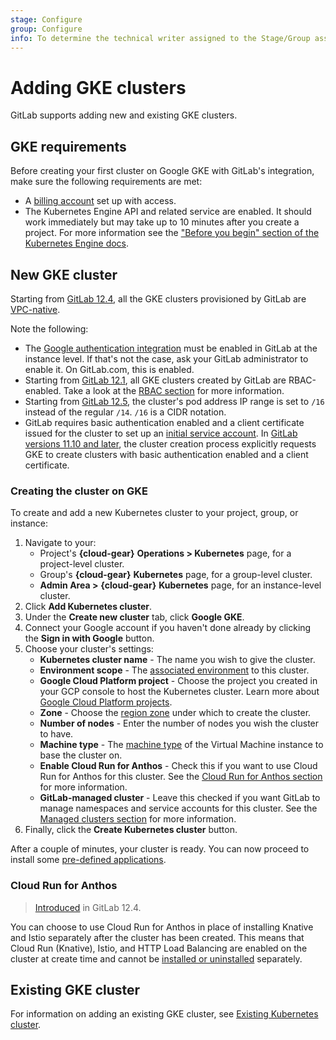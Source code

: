 ```yaml
---
stage: Configure
group: Configure
info: To determine the technical writer assigned to the Stage/Group associated with this page, see https://about.gitlab.com/handbook/engineering/ux/technical-writing/#assignments
---
```


# Adding GKE clusters

GitLab supports adding new and existing GKE clusters.

## GKE requirements

Before creating your first cluster on Google GKE with GitLab's integration, make sure the following
requirements are met:

- A [billing account](https://cloud.google.com/billing/docs/how-to/manage-billing-account)
  set up with access.
- The Kubernetes Engine API and related service are enabled. It should work immediately but may
  take up to 10 minutes after you create a project. For more information see the
  ["Before you begin" section of the Kubernetes Engine docs](https://cloud.google.com/kubernetes-engine/docs/quickstart#before-you-begin).

## New GKE cluster

Starting from [GitLab 12.4](https://gitlab.com/gitlab-org/gitlab/-/issues/25925), all the GKE clusters
provisioned by GitLab are [VPC-native](https://cloud.google.com/kubernetes-engine/docs/how-to/alias-ips).

Note the following:

- The [Google authentication integration](../../../integration/google.md) must be enabled in GitLab
  at the instance level. If that's not the case, ask your GitLab administrator to enable it. On
  GitLab.com, this is enabled.
- Starting from [GitLab 12.1](https://gitlab.com/gitlab-org/gitlab-foss/-/issues/55902), all GKE clusters
  created by GitLab are RBAC-enabled. Take a look at the [RBAC section](add_remove_clusters.md#rbac-cluster-resources) for
  more information.
- Starting from [GitLab 12.5](https://gitlab.com/gitlab-org/gitlab/-/merge_requests/18341), the
  cluster's pod address IP range is set to `/16` instead of the regular `/14`. `/16` is a CIDR
  notation.
- GitLab requires basic authentication enabled and a client certificate issued for the cluster to
  set up an [initial service account](add_remove_clusters.md#access-controls). In [GitLab versions
  11.10 and later](https://gitlab.com/gitlab-org/gitlab-foss/-/issues/58208), the cluster creation process
  explicitly requests GKE to create clusters with basic authentication enabled and a client
  certificate.

### Creating the cluster on GKE

To create and add a new Kubernetes cluster to your project, group, or instance:

1. Navigate to your:
   - Project's **{cloud-gear}** **Operations > Kubernetes** page, for a project-level cluster.
   - Group's **{cloud-gear}** **Kubernetes** page, for a group-level cluster.
   - **Admin Area >** **{cloud-gear}** **Kubernetes** page, for an instance-level cluster.
1. Click **Add Kubernetes cluster**.
1. Under the **Create new cluster** tab, click **Google GKE**.
1. Connect your Google account if you haven't done already by clicking the
   **Sign in with Google** button.
1. Choose your cluster's settings:
   - **Kubernetes cluster name** - The name you wish to give the cluster.
   - **Environment scope** - The [associated environment](index.md#setting-the-environment-scope) to this cluster.
   - **Google Cloud Platform project** - Choose the project you created in your GCP
     console to host the Kubernetes cluster. Learn more about
     [Google Cloud Platform projects](https://cloud.google.com/resource-manager/docs/creating-managing-projects).
   - **Zone** - Choose the [region zone](https://cloud.google.com/compute/docs/regions-zones/)
     under which to create the cluster.
   - **Number of nodes** - Enter the number of nodes you wish the cluster to have.
   - **Machine type** - The [machine type](https://cloud.google.com/compute/docs/machine-types)
     of the Virtual Machine instance to base the cluster on.
   - **Enable Cloud Run for Anthos** - Check this if you want to use Cloud Run for Anthos for this cluster.
     See the [Cloud Run for Anthos section](#cloud-run-for-anthos) for more information.
   - **GitLab-managed cluster** - Leave this checked if you want GitLab to manage namespaces and service accounts for this cluster.
     See the [Managed clusters section](index.md#gitlab-managed-clusters) for more information.
1. Finally, click the **Create Kubernetes cluster** button.

After a couple of minutes, your cluster is ready. You can now proceed
to install some [pre-defined applications](index.md#installing-applications).

### Cloud Run for Anthos

> [Introduced](https://gitlab.com/gitlab-org/gitlab/-/merge_requests/16566) in GitLab 12.4.

You can choose to use Cloud Run for Anthos in place of installing Knative and Istio
separately after the cluster has been created. This means that Cloud Run
(Knative), Istio, and HTTP Load Balancing are enabled on the cluster at
create time and cannot be [installed or uninstalled](../../clusters/applications.md) separately.

## Existing GKE cluster

For information on adding an existing GKE cluster, see
[Existing Kubernetes cluster](add_remove_clusters.md#existing-kubernetes-cluster).
